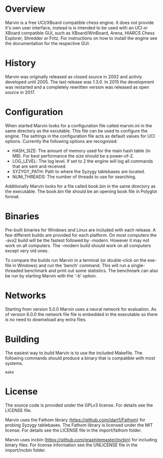 # Overview

Marvin is a free UCI/XBoard compatible chess engine. It does not provide it's own user interface, instead is is intended to be used with an UCI or XBoard compatible GUI, such as XBoard/WinBoard, Arena, HIARCS Chess Explorer, Shredder or Fritz. For instructions on how to install the engine see the documentation for the respective GUI.

# History

Marvin was originally released as closed source in 2002 and activly developed until 2005. The last release was 1.3.0. In 2015 the development was restarted and a completely rewritten version was released as open source in 2017.

# Configuration

When started Marvin looks for a configuration file called marvin.ini in the same directory as the excutable. This file can be used to configure the engine. The settings in the configuration file acts as default values for UCI options. Currently the following options are recognized:
* HASH_SIZE: The amount of memory used for the main hash table (in MB). For best performance the size should be a power-of-2.
* LOG_LEVEL: The log level. If set to 2 the engine will log all commands that are sent and received.
* SYZYGY_PATH: Path to where the Syzygy tablebases are located.
* NUM_THREADS: The number of threads to use for searching.

Additionally Marvin looks for a file called book.bin in the same directory as the executable. The book.bin file should be an opening book file in Polyglot format.

# Binaries

Pre-built binaries for Windows and Linux are included with each release. A few different builds are provided for each platform. On most computers the -avx2 build will be the fastest followed by -modern. However it may not work on all computers. The -modern build should work on all computers except very old ones.

To compare the builds run Marvin in a terminal (or double-click on the exe-file in Windows) and run the 'bench' command. This will run a single-threaded benchmark and print out some statistics. The benchmark can also be run by starting Marvin with the '-b' option.

# Networks

Starting from version 5.0.0 Marvin uses a neural network for evaluation. As of version 6.0.0 the network file file is embedded in the executable so there is no need to downwload any extra files.

# Building

The easiest way to build Marvin is to use the included Makefile. The following commands should produce a binary that is compatible with most systems.

```
make
```

# License

The source code is provided under the GPLv3 license. For details see the LICENSE file.

Marvin uses the Fathom library (https://github.com/jdart1/Fathom) for probing Syzygy tablebases. The Fathom library is licensed under the MIT license. For details see the LICENSE file in the import/fathom folder.

Marvin uses incbin (https://github.com/graphitemaster/incbin) for including binary files. For license information see the UNLICENSE file in the import/incbin folder.
